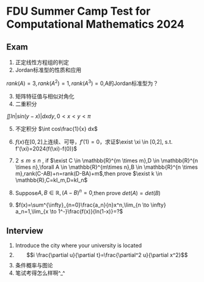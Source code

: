 # FDU Summer Camp Test for Computational Mathematics 2024

## Exam
1. 正定线性方程组的判定
2. Jordan标准型的性质和应用

$rank(A)=3,rank(A^2)=1,rank(A^3)=0$,A的Jordan标准型为？

3. 矩阵特征值与相似对角化
4. 二重积分

$\iint ln |sin(y-x)|dxdy,0 <x <y <\pi$


5. 不定积分
$\int cos\frac{1}{x} dx$

6. $f(x)$在$[0,2]$上连续、可导，$f'(1)=0$，求证$\exist \xi \in [0,2], s.t. f'(\xi)=2024(f(\xi)-f(0))$
7. $2\le m \le n$ , if $\exist C \in \mathbb{R}^{m \times m},D \in \mathbb{R}^{n \times n},\forall A \in \mathbb{R}^{m\times n},B \in \mathbb{R}^{n \times m},rank(C-AB)+n=rank(D-BA)+m$,then prove $\exist k \in \mathbb{R},C=kI_m,D=kI_n$
8. Suppose$A,B \in \mathbb{R},(A-B)^n=0$,then prove $det(A)=det(B)$
9.  $f(x)=\sum^{\infty}_{n=0}\frac{a_n}{n}x^n,\lim_{n \to \infty} a_n=1,\lim_{x \to 1^-}\frac{f(x)}{ln(1-x)}=?$
## Interview
1. Introduce the city where your university is located
2. $$i \frac{\partial u}{\partial t}=\frac{\partial^2 u}{\partial x^2}$$
3. 条件概率与图论
4. 笔试考得怎么样啊^_^